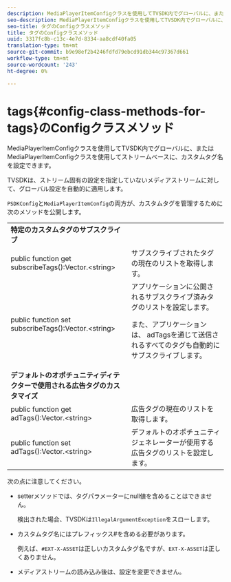 ```yaml
---
description: MediaPlayerItemConfigクラスを使用してTVSDK内でグローバルに、またはMediaPlayerItemConfigクラスを使用してストリームベースに、カスタムタグ名を設定できます。
seo-description: MediaPlayerItemConfigクラスを使用してTVSDK内でグローバルに、またはMediaPlayerItemConfigクラスを使用してストリームベースに、カスタムタグ名を設定できます。
seo-title: タグのConfigクラスメソッド
title: タグのConfigクラスメソッド
uuid: 3317fc8b-c13c-4e7d-8334-aa8cdf40fa05
translation-type: tm+mt
source-git-commit: b9e98ef2b4246fdfd79ebcd91db344c97367d661
workflow-type: tm+mt
source-wordcount: '243'
ht-degree: 0%

---
```



# tags{#config-class-methods-for-tags}のConfigクラスメソッド

MediaPlayerItemConfigクラスを使用してTVSDK内でグローバルに、またはMediaPlayerItemConfigクラスを使用してストリームベースに、カスタムタグ名を設定できます。

TVSDKは、ストリーム固有の設定を指定していないメディアストリームに対して、グローバル設定を自動的に適用します。

`PSDKConfig`と`MediaPlayerItemConfig`の両方が、カスタムタグを管理するために次のメソッドを公開します。

<table id="table_B37A6C75270D47BC99258F2884AD6905"> 
 <tbody> 
  <tr> 
   <td colname="1"><b>特定のカスタムタグのサブスクライブ</b> </td> 
   <td colname="3"> </td>
  </tr> 
  <tr> 
   <td colname="col1"><span class="codeph"> public function get subscribeTags():Vector.&lt;string&gt;</span> </td> 
   <td colname="col2"> サブスクライブされたタグの現在のリストを取得します。 </td> 
  </tr> 
  <tr> 
   <td colname="col1"><span class="codeph"> public function set subscribeTags():Vector.&lt;string&gt;</span> </td> 
   <td colname="col2">アプリケーションに公開されるサブスクライブ済みタグのリストを設定します。 <p>また、アプリケーションは、<span class="codeph"> adTags</span>を通じて送信されるすべてのタグも自動的にサブスクライブします。 </p> </td> 
  </tr> 
  <tr> 
   <td colname="1"><b>デフォルトのオポチュニティディテクターで使用される広告タグのカスタマイズ  </b> </td> 
   <td colname="3"> </td>
  </tr> 
  <tr> 
   <td colname="col1"><span class="codeph"> public function get adTags():Vector.&lt;string&gt;</span> </td> 
   <td colname="col2"> 広告タグの現在のリストを取得します。 </td> 
  </tr> 
  <tr> 
   <td colname="col1"><span class="codeph"> public function set adTags():Vector.&lt;string&gt;</span> </td> 
   <td colname="col2"> デフォルトのオポチュニティジェネレーターが使用する広告タグのリストを設定します。 </td> 
  </tr> 
 </tbody> 
</table>

次の点に注意してください。

* setterメソッドでは、タグパラメーターにnull値を含めることはできません。

   検出された場合、TVSDKは`IllegalArgumentException`をスローします。
* カスタムタグ名にはプレフィックス#を含める必要があります。

   例えば、`#EXT-X-ASSET`は正しいカスタムタグ名ですが、`EXT-X-ASSET`は正しくありません。
* メディアストリームの読み込み後は、設定を変更できません。

